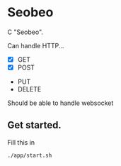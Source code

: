 # Seobeo 

C "Seobeo".

Can handle HTTP...

- [x] GET
- [x] POST
- PUT
- DELETE

Should be able to handle websocket

## Get started.

Fill this in

```bash
./app/start.sh
```
